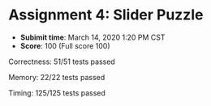 # Assignment 4: Slider Puzzle

- **Subimit time**: March 14, 2020 1:20 PM CST
- **Score**: 100 (Full score 100)

Correctness:  51/51 tests passed

Memory:       22/22 tests passed

Timing:       125/125 tests passed
